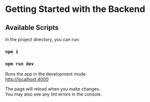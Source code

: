 # Getting Started with the Backend


## Available Scripts

In the project directory, you can run:

### `npm i`

### `npm run dev`

Runs the app in the development mode.\
[http://localhost:4000](http://localhost:4000)

The page will reload when you make changes.\
You may also see any lint errors in the console.
